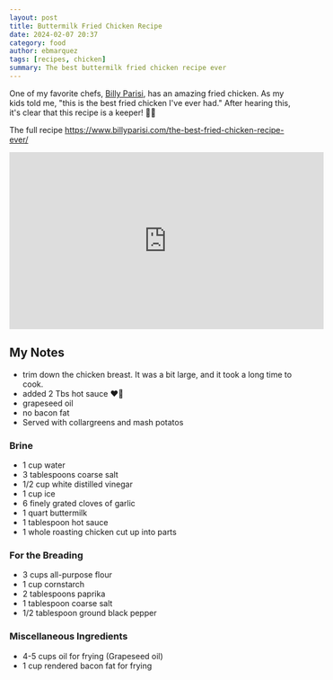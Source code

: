 ```yaml
---
layout: post
title: Buttermilk Fried Chicken Recipe
date: 2024-02-07 20:37
category: food
author: ebmarquez
tags: [recipes, chicken]
summary: The best buttermilk fried chicken recipe ever
---
```


One of my favorite chefs, [Billy Parisi](https://www.billyparisi.com/), has an amazing fried chicken. As my kids told me, "this is the best fried chicken I've ever had." After hearing this, it's clear that this recipe is a keeper! 🍗🔥

The full recipe
https://www.billyparisi.com/the-best-fried-chicken-recipe-ever/

<iframe width="560" height="315" src="https://www.youtube.com/embed/QPcG6QgWLqc?si=FR14VWwOR7ExJfis" title="YouTube video player" frameborder="0" allow="accelerometer; autoplay; clipboard-write; encrypted-media; gyroscope; picture-in-picture; web-share" allowfullscreen></iframe>

## My Notes

* trim down the chicken breast. It was a bit large, and it took a long time to cook.
* added 2 Tbs hot sauce ❤️‍🔥
* grapeseed oil
* no bacon fat
* Served with collargreens and mash potatos

### Brine

* 1 cup water
* 3 tablespoons coarse salt
* 1/2 cup white distilled vinegar
* 1 cup ice
* 6 finely grated cloves of garlic
* 1 quart buttermilk
* 1 tablespoon hot sauce
* 1 whole roasting chicken cut up into parts

### For the Breading

* 3 cups all-purpose flour
* 1 cup cornstarch
* 2 tablespoons paprika
* 1 tablespoon coarse salt
* 1/2 tablespoon ground black pepper

### Miscellaneous Ingredients

* 4-5 cups oil for frying (Grapeseed oil)
* 1 cup rendered bacon fat for frying
